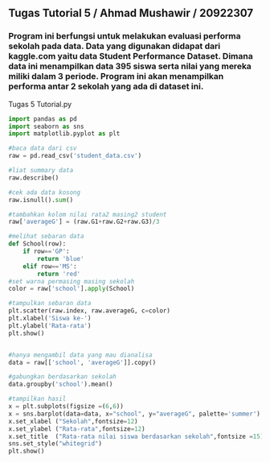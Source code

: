 ## Tugas Tutorial 5 / Ahmad Mushawir / 20922307
### Program ini berfungsi untuk melakukan evaluasi performa sekolah pada data. Data yang digunakan didapat dari kaggle.com yaitu data Student Performance Dataset. Dimana data ini menampilkan data 395 siswa serta nilai yang mereka miliki dalam 3 periode. Program ini akan menampilkan performa antar 2 sekolah yang ada di dataset ini.

Tugas 5 Tutorial.py
```py
import pandas as pd
import seaborn as sns
import matplotlib.pyplot as plt

#baca data dari csv
raw = pd.read_csv('student_data.csv')

#liat summary data
raw.describe()

#cek ada data kosong
raw.isnull().sum()

#tambahkan kolom nilai rata2 masing2 student
raw['averageG'] = (raw.G1+raw.G2+raw.G3)/3

#melihat sebaran data
def School(row):
    if row=='GP':
        return 'blue'
    elif row=='MS':
        return 'red'
#set warna permasing masing sekolah
color = raw['school'].apply(School)

#tampulkan sebaran data
plt.scatter(raw.index, raw.averageG, c=color)
plt.xlabel('Siswa ke-')
plt.ylabel('Rata-rata')
plt.show()


#hanya mengambil data yang mau dianalisa
data = raw[['school', 'averageG']].copy()

#gabungkan berdasarkan sekolah
data.groupby('school').mean()

#tampilkan hasil
x = plt.subplots(figsize =(6,6))
x = sns.barplot(data=data, x="school", y="averageG", palette='summer')
x.set_xlabel ("Sekolah",fontsize=12)
x.set_ylabel ("Rata-rata",fontsize=12)
x.set_title  ("Rata-rata nilai siswa berdasarkan sekolah",fontsize =15)
sns.set_style("whitegrid")
plt.show()
```

